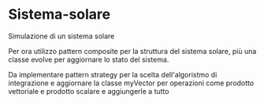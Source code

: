 # Sistema-solare
Simulazione di un sistema solare


Per ora utilizzo pattern composite per la struttura del sistema solare, più una classe evolve per aggiornare lo stato del sistema.

Da implementare pattern strategy per la scelta dell'algoristmo di integrazione e aggiornare la classe myVector per operazioni come prodotto vettoriale e prodotto scalare e aggiungerle a tutto 
